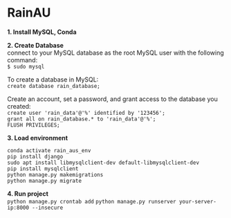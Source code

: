 # RainAU

**1. Install MySQL, Conda**  

**2. Create Database**  
   connect to your MySQL database as the root MySQL user with the following command:  
      `$ sudo mysql`  
      
   To create a database in MySQL:  
      `create database rain_database;`  
      
   Create an account, set a password, and grant access to the database you created:  
      `create user 'rain_data'@'%' identified by '123456';`  
      `grant all on rain_database.* to 'rain_data'@'%';`  
      `FLUSH PRIVILEGES;`
      
**3. Load environment**
   ```
   conda activate rain_aus_env  
   pip install django  
   sudo apt install libmysqlclient-dev default-libmysqlclient-dev  
   pip install mysqlclient  
   python manage.py makemigrations  
   python manage.py migrate  
   ```

**4. Run project**  
   `python manage.py crontab add`
   `python manage.py runserver your-server-ip:8000 --insecure`
